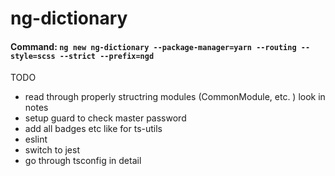 # ng-dictionary
#### **Command**: `ng new ng-dictionary --package-manager=yarn --routing --style=scss --strict --prefix=ngd`


TODO
- read through properly structring modules (CommonModule, etc. ) look in notes
- setup guard to check master password
- add all badges etc like for ts-utils
- eslint
- switch to jest
- go through tsconfig in detail
